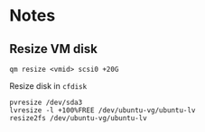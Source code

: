 # Notes

## Resize VM disk

```
qm resize <vmid> scsi0 +20G
```

Resize disk in `cfdisk`

```
pvresize /dev/sda3
lvresize -l +100%FREE /dev/ubuntu-vg/ubuntu-lv
resize2fs /dev/ubuntu-vg/ubuntu-lv
```
